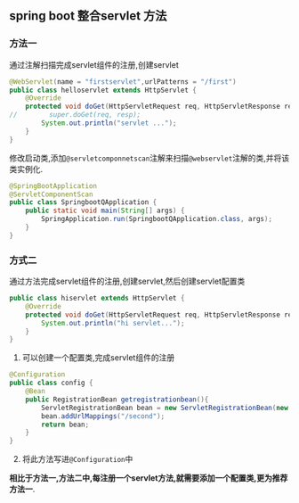 ## spring boot 整合servlet 方法

### 方法一

通过注解扫描完成servlet组件的注册,创建servlet

```java
@WebServlet(name = "firstservlet",urlPatterns = "/first")
public class helloservlet extends HttpServlet {
    @Override
    protected void doGet(HttpServletRequest req, HttpServletResponse resp) throws ServletException, IOException {
//        super.doGet(req, resp);
        System.out.println("servlet ...");
    }
}

```

修改启动类,添加`@servletcomponnetscan`注解来扫描`@webservlet`注解的类,并将该类实例化.

```java
@SpringBootApplication
@ServletComponentScan
public class SpringbootQApplication {
    public static void main(String[] args) {
        SpringApplication.run(SpringbootQApplication.class, args);
    }
}

```

### 方式二

通过方法完成servlet组件的注册,创建servlet,然后创建servlet配置类

```java
public class hiservlet extends HttpServlet {
    @Override
    protected void doGet(HttpServletRequest req, HttpServletResponse resp) throws ServletException, IOException {
        System.out.println("hi servlet...");
    }
}
```

1. 可以创建一个配置类,完成servlet组件的注册

```java
@Configuration
public class config {
    @Bean
    public RegistrationBean getregistrationbean(){
        ServletRegistrationBean bean = new ServletRegistrationBean(new hiservlet());
        bean.addUrlMappings("/second");
        return bean;
    }
}
```

2. 将此方法写进`@Configuration`中

**相比于方法一,方法二中,每注册一个servlet方法,就需要添加一个配置类,更为推荐方法一**.